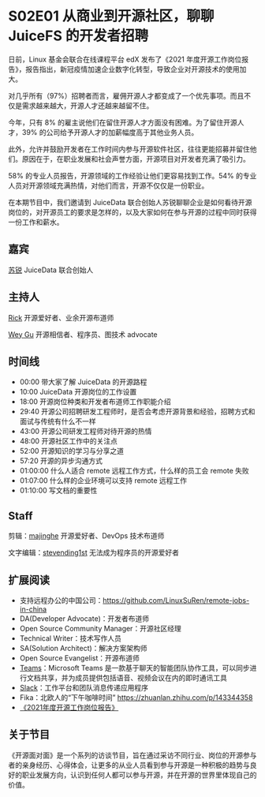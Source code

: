 # S02E01 从商业到开源社区，聊聊 JuiceFS 的开发者招聘

日前，Linux 基金会联合在线课程平台 edX 发布了《2021 年度开源工作岗位报告》，报告指出，新冠疫情加速企业数字化转型，导致企业对开源技术的使用加大。

对几乎所有（97%）招聘者而言，雇佣开源人才都变成了一个优先事项。而且不仅是需求越来越大，开源人才还越来越留不住。

今年，只有 8% 的雇主说他们在留住开源人才方面没有困难。为了留住开源人才，39% 的公司给予开源人才的加薪幅度高于其他业务人员。

此外，允许并鼓励开发者在工作时间内参与开源软件社区，往往更能招募并留住他们。原因在于，在职业发展和社会声誉方面，开源项目对开发者充满了吸引力。

58% 的专业人员报告，开源领域的工作经验让他们更容易找到工作。54% 的专业人员对开源领域充满热情，对他们而言，开源不仅仅是一份职业。

在本期节目中，我们邀请到 JuiceData 联合创始人苏锐聊聊企业是如何看待开源岗位的，对开源员工的要求是怎样的，以及大家如何在参与开源的过程中同时获得一份工作和薪水。

## 嘉宾
[苏锐](https://github.com/Suave) JuiceData 联合创始人
## 主持人
[Rick](https://github.com/linuxsuren) 开源爱好者、业余开源布道师

[Wey Gu](https://github.com/wey-gu) 开源相信者、程序员、图技术 advocate


## 时间线
* 00:00    带大家了解 JuiceData 的开源路程
* 10:00    JuiceData 开源岗位的工作设置
* 18:00    开源岗位种类和开发者布道师工作职能介绍
* 29:40    开源公司招聘研发工程师时，是否会考虑开源背景和经验，招聘方式和面试与传统有什么不一样
* 43:00    开源公司研发工程师对待开源的热情
* 48:00    开源社区工作中的关注点
* 52:00    开源知识的学习与分享之道
* 57:20    开源的异步沟通方式
* 01:00:00 什么人适合 remote 远程工作方式，什么样的员工会 remote 失败
* 01:07:00 什么样的企业环境可以支持 remote 远程工作
* 01:10:00 写文档的重要性


## Staff
剪辑：[majinghe](https://github.com/majinghe) 开源爱好者、DevOps 技术布道师

文字编辑：[stevending1st](https://github.com/stevending1st) 无法成为程序员的开源爱好者


## 扩展阅读
* 支持远程办公的中国公司：https://github.com/LinuxSuRen/remote-jobs-in-china
* DA(Developer Advocate)：开发者布道师
* Open Source Community Manager：开源社区经理
* Technical Writer：技术写作人员
* SA(Solution Architect)：解决方案架构师
* Open Source Evangelist：开源布道师
* [Teams](https://www.microsoft.com/en-us/microsoft-teams/group-chat-software/)：Microsoft Teams 是一款基于聊天的智能团队协作工具，可以同步进行文档共享，并为成员提供包括语音、视频会议在内的即时通讯工具
* [Slack](https://slack.com/intl/zh-sg/)：工作平台和团队消息传递应用程序
* Fika：北欧人的“下午咖啡时间” https://zhuanlan.zhihu.com/p/143344358
* [《2021年度开源工作岗位报告》](https://www.linuxfoundation.org/resources/publications/open-source-jobs-report-2021/)

## 关于节目
《开源面对面》是一个系列的访谈节目，旨在通过采访不同行业、岗位的开源参与者的亲身经历、心得体会，让更多的从业人员看到参与开源是一种积极的趋势与良好的职业发展方向，认识到任何人都可以参与开源，并在开源的世界里体现自己的价值。
